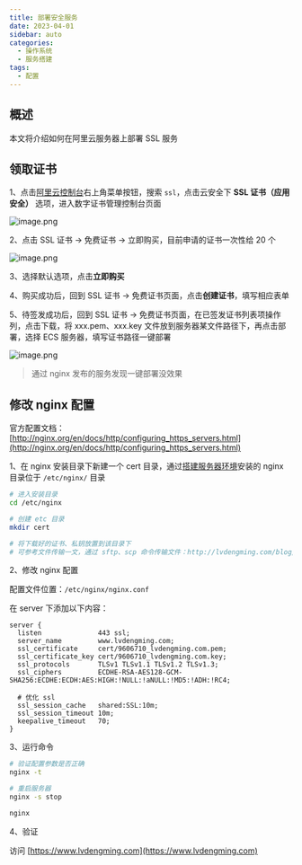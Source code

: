 ```yaml
---
title: 部署安全服务
date: 2023-04-01
sidebar: auto
categories:
  - 操作系统
  - 服务搭建
tags:
  - 配置
---
```


## 概述

本文将介绍如何在阿里云服务器上部署 SSL 服务

## 领取证书

1、点击[阿里云控制台](https://home.console.aliyun.com/home/dashboard/ProductAndService)右上角菜单按钮，搜索 `ssl`，点击云安全下 **SSL 证书（应用安全）** 选项，进入数字证书管理控制台页面

![image.png](https://s2.loli.net/2023/04/01/vUoixBuH6h8qdzI.png)

2、点击 SSL 证书 -> 免费证书 -> 立即购买，目前申请的证书一次性给 20 个

![image.png](https://s2.loli.net/2023/04/01/728spHzrU9WZdkn.png)

3、选择默认选项，点击**立即购买**

4、购买成功后，回到 SSL 证书 -> 免费证书页面，点击**创建证书**，填写相应表单

5、待签发成功后，回到 SSL 证书 -> 免费证书页面，在已签发证书列表项操作列，点击下载，将 xxx.pem、xxx.key 文件放到服务器某文件路径下，再点击部署，选择 ECS 服务器，填写证书路径一键部署

![image.png](https://s2.loli.net/2023/04/01/EAOvcPajxfdbS25.png)

> 通过 nginx 发布的服务发现一键部署没效果

## 修改 nginx 配置

官方配置文档：[http://nginx.org/en/docs/http/configuring_https_servers.html](http://nginx.org/en/docs/http/configuring_https_servers.html)

1、在 nginx 安装目录下新建一个 cert 目录，通过[搭建服务器环境](/blog/operation-system/initialize.html)安装的 nginx 目录位于 `/etc/nginx/` 目录

```sh
# 进入安装目录
cd /etc/nginx

# 创建 etc 目录
mkdir cert

# 将下载好的证书、私钥放置到该目录下
# 可参考文件传输一文，通过 sftp、scp 命令传输文件：http://lvdengming.com/blog/operation-system/transmit.html
```

2、修改 nginx 配置

配置文件位置：`/etc/nginx/nginx.conf`

在 server 下添加以下内容：

```text
server {
  listen              443 ssl;
  server_name         www.lvdengming.com;
  ssl_certificate     cert/9606710_lvdengming.com.pem;
  ssl_certificate_key cert/9606710_lvdengming.com.key;
  ssl_protocols       TLSv1 TLSv1.1 TLSv1.2 TLSv1.3;
  ssl_ciphers         ECDHE-RSA-AES128-GCM-SHA256:ECDHE:ECDH:AES:HIGH:!NULL:!aNULL:!MD5:!ADH:!RC4;

  # 优化 ssl
  ssl_session_cache   shared:SSL:10m;
  ssl_session_timeout 10m;
  keepalive_timeout   70;
}
```

3、运行命令

```sh
# 验证配置参数是否正确
nginx -t

# 重启服务器
nginx -s stop

nginx
```

4、验证

访问 [https://www.lvdengming.com](https://www.lvdengming.com)
